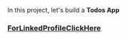 In this project, let's build a **Todos App** 

### [ForLinkedProfileClickHere](https://www.linkedin.com/in/amandhiman22)




